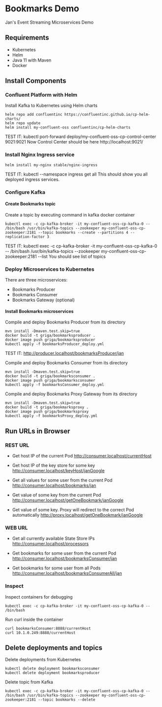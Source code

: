 # Bookmarks Demo
Jan's Event Streaming Microservices Demo

## Requirements
  * Kubernetes
  * Helm
  * Java 11 with Maven
  * Docker

## Install Components

### Confluent Platform with Helm
Install Kafka to Kubernetes using Helm charts
```
helm repo add confluentinc https://confluentinc.github.io/cp-helm-charts/ 
helm repo update 
helm install my-confluent-oss confluentinc/cp-helm-charts
```
TEST IT: kubectl port-forward deploy/my-confluent-oss-cp-control-center 9021:9021
Now Control Center should be here http://localhost:9021/

### Install Nginx Ingress service
```
helm install my-nginx stable/nginx-ingress
```
TEST IT: kubectl --namespace ingress get all
This should show you all deployed ingress services.

### Configure Kafka

#### Create Bookmarks topic
Create a topic by executing command in kafka docker container
```
kubectl exec -c cp-kafka-broker -it my-confluent-oss-cp-kafka-0 -- /bin/bash /usr/bin/kafka-topics --zookeeper my-confluent-oss-cp-zookeeper:2181 --topic bookmarks --create --partitions 4 --replication-factor 3
```
TEST IT: kubectl exec -c cp-kafka-broker -it my-confluent-oss-cp-kafka-0 -- /bin/bash /usr/bin/kafka-topics --zookeeper my-confluent-oss-cp-zookeeper:2181 --list
You should see list of topics

### Deploy Microservices to Kubernetes
There are three microservices:
  * Bookmarks Producer
  * Bookmarks Consumer
  * Bookmarks Gateway (optional)


#### Install Bookmarks microservices

Compile and deploy Bookmarks Producer from its directory
```
mvn install -Dmaven.test.skip=true
docker build -t griga/bookmarksproducer .
docker image push griga/bookmarksproducer
kubectl apply -f bookmarksProducer_deploy.yml
```
TEST IT: http://producer.localhost/bookmarksProducer/jan

Compile and deploy Bookmarks Consumer from its directory
```
mvn install -Dmaven.test.skip=true
docker build -t griga/bookmarksconsumer .
docker image push griga/bookmarksconsumer
kubectl apply -f bookmarksConsumer_deploy.yml
```

Compile and deploy Bookmarks Proxy Gateway from its directory
```
mvn install -Dmaven.test.skip=true
docker build -t griga/bookmarksproxy .
docker image push griga/bookmarksproxy
kubectl apply -f bookmarksProxy_deploy.yml
```

## Run URLs in Browser

### REST URL
  * Get host IP of the current Pod
http://consumer.localhost/currentHost
  * Get host IP of the key store for some key
http://consumer.localhost/keyHost/janGoogle
  * Get all values for some user from the current Pod
http://consumer.localhost/bookmarks/jan

  * Get value of some key from the current Pod
http://consumer.localhost/getOneBookmark/janGoogle
  * Get value of some key. Proxy will redirect to the correct Pod automatically
http://proxy.localhost/getOneBookmark/janGoogle

### WEB URL
  * Get all currently available State Store IPs
http://consumer.localhost/processors

  * Get bookmarks for some user from the current Pod
http://consumer.localhost/bookmarksConsumer/jan
  * Get bookmarks for some user from all Pods
http://consumer.localhost/bookmarksConsumerAll/jan


### Inspect
Inspect containers for debugging
```
kubectl exec -c cp-kafka-broker -it my-confluent-oss-cp-kafka-0 -- /bin/bash
```
Run curl inside the container
```
curl bookmarksConsumer:8888/currentHost
curl 10.1.0.249:8888/currentHost
```

## Delete deployments and topics
Delete deployments from Kubernetes
```
kubectl delete deployment bookmarksconsumer
kubectl delete deployment bookmarksproducer
```
Delete topic from Kafka
```
kubectl exec -c cp-kafka-broker -it my-confluent-oss-cp-kafka-0 -- /bin/bash /usr/bin/kafka-topics --zookeeper my-confluent-oss-cp-zookeeper:2181 --topic bookmarks --delete
```
